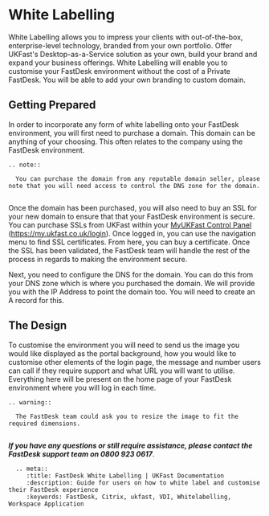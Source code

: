 # White Labelling

White Labelling allows you to impress your clients with out-of-the-box, enterprise-level technology, branded from your own portfolio. Offer UKFast's Desktop-as-a-Service solution as your own, build your brand and expand your business offerings. White Labelling will enable you to customise your FastDesk environment without the cost of a Private FastDesk. You will be able to add your own branding to custom domain.

## Getting Prepared

In order to incorporate any form of white labelling onto your FastDesk environment, you will first need to purchase a domain. This domain can be anything of your choosing. This often relates to the company using the FastDesk environment. 

```eval_rst
.. note::

  You can purchase the domain from any reputable domain seller, please note that you will need access to control the DNS zone for the domain.
   
```

Once the domain has been purchased, you will also need to buy an SSL for your new domain to ensure that that your FastDesk environment is secure. You can purchase SSLs from UKFast within your [MyUKFast Control Panel](https://my.ukfast.co.uk/login) (https://my.ukfast.co.uk/login). Once logged in, you can use the navigation menu to find SSL certificates. From here, you can buy a certificate. Once the SSL has been validated, the FastDesk team will handle the rest of the process in regards to making the environment secure. 

Next, you need to configure the DNS for the domain. You can do this from your DNS zone which is where you purchased the domain. We will provide you with the IP Address to point the domain too. You will need to create an A record for this.

## The Design

To customise the environment you will need to send us the image you would like displayed as the portal background, how you would like to customise other elements of the login page, the message and number users can call if they require support and what URL you will want to utilise. Everything here will be present on the home page of your FastDesk environment where you will log in each time.


```eval_rst
.. warning::

  The FastDesk team could ask you to resize the image to fit the required dimensions.
   
```

**_If you have any questions or still require assistance, please contact the FastDesk support team on 0800 923 0617_**.

 ```eval_rst
   .. meta::
      :title: FastDesk White Labelling | UKFast Documentation
      :description: Guide for users on how to white label and customise their FastDesk experience
      :keywords: FastDesk, Citrix, ukfast, VDI, Whitelabelling, Workspace Application 

